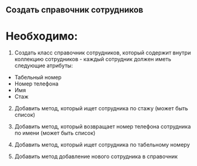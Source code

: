 ## Создать справочник сотрудников

# Необходимо:
1) Создать класс справочник сотрудников, который содержит внутри
коллекцию сотрудников - каждый сотрудник должен иметь следующие атрибуты:

- Табельный номер
- Номер телефона
- Имя
- Стаж

2) Добавить метод, который ищет сотрудника по стажу (может быть список)

3) Добавить метод, который возвращает номер телефона сотрудника по имени (может быть список)

4) Добавить метод, который ищет сотрудника по табельному номеру

5) Добавить метод добавление нового сотрудника в справочник
